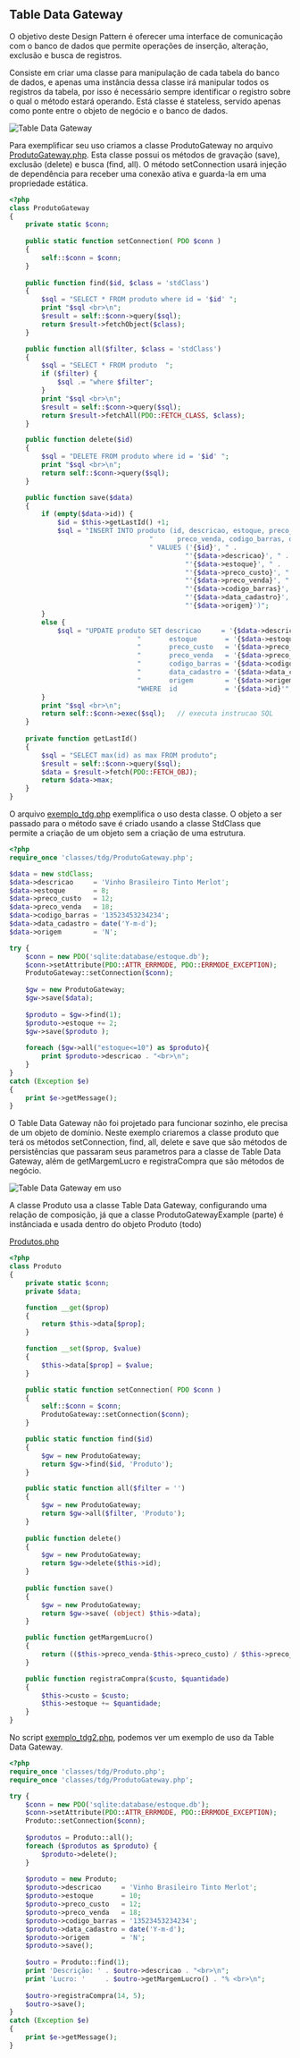 ## Table Data Gateway

O objetivo deste Design Pattern é oferecer uma interface de comunicação com o banco de dados que permite operações de inserção, alteração, exclusão e busca de registros.

Consiste em criar uma classe para manipulação de cada tabela do banco de dados, e apenas uma instância dessa classe irá manipular todos os registros da tabela, por isso é necessário sempre identificar o registro sobre o qual o método estará operando. Está classe é stateless, servido apenas como ponte entre o objeto de negócio e o banco de dados.

![Table Data Gateway](../../../assets/table-data-gateway.png)

Para exemplificar seu uso criamos a classe ProdutoGateway no arquivo [ProdutoGateway.php](../../../exemplos-do-livro/cap5/classes/tdg/ProdutoGateway.php). Esta classe possui os métodos de gravação (save), exclusão (delete) e busca (find, all). O método setConnection usará injeção de dependência para receber uma conexão ativa e guarda-la em uma propriedade estática.

```php
<?php
class ProdutoGateway
{
    private static $conn;
    
    public static function setConnection( PDO $conn )
    {
        self::$conn = $conn;
    }
    
    public function find($id, $class = 'stdClass')
    {
        $sql = "SELECT * FROM produto where id = '$id' ";
        print "$sql <br>\n";
        $result = self::$conn->query($sql);
        return $result->fetchObject($class);
    }

    public function all($filter, $class = 'stdClass')
    {
        $sql = "SELECT * FROM produto  ";
        if ($filter) {
            $sql .= "where $filter";
        }
        print "$sql <br>\n";
        $result = self::$conn->query($sql);
        return $result->fetchAll(PDO::FETCH_CLASS, $class);
    }

    public function delete($id)
    {
        $sql = "DELETE FROM produto where id = '$id' ";
        print "$sql <br>\n";
        return self::$conn->query($sql);
    }

    public function save($data)
    {
        if (empty($data->id)) {
            $id = $this->getLastId() +1;
            $sql = "INSERT INTO produto (id, descricao, estoque, preco_custo, ".
                                   "      preco_venda, codigo_barras, data_cadastro, origem)" .
                                   " VALUES ('{$id}', " .
                                            "'{$data->descricao}', " .
                                            "'{$data->estoque}', " .
                                            "'{$data->preco_custo}', " .
                                            "'{$data->preco_venda}', " .
                                            "'{$data->codigo_barras}', " .
                                            "'{$data->data_cadastro}', " .
                                            "'{$data->origem}')";
        }
        else {
            $sql = "UPDATE produto SET descricao     = '{$data->descricao}', " .
                                "       estoque       = '{$data->estoque}', " .
                                "       preco_custo   = '{$data->preco_custo}', " .
                                "       preco_venda   = '{$data->preco_venda}', ".
                                "       codigo_barras = '{$data->codigo_barras}', ".
                                "       data_cadastro = '{$data->data_cadastro}', ".
                                "       origem        = '{$data->origem}' ".
                                "WHERE  id            = '{$data->id}'";
        }
        print "$sql <br>\n";
        return self::$conn->exec($sql);   // executa instrucao SQL
    }
    
    private function getLastId()
    {
        $sql = "SELECT max(id) as max FROM produto";
        $result = self::$conn->query($sql);
        $data = $result->fetch(PDO::FETCH_OBJ);
        return $data->max;
    }
}
```

O arquivo [exemplo_tdg.php](../../../exemplos-do-livro/cap5/exemplo_tdg.php) exemplifica o uso desta classe. O objeto a ser passado para o método save é criado usando a classe StdClass que permite a criação de um objeto sem a criação de uma estrutura.

```php
<?php
require_once 'classes/tdg/ProdutoGateway.php';

$data = new stdClass;
$data->descricao     = 'Vinho Brasileiro Tinto Merlot';
$data->estoque       = 8;
$data->preco_custo   = 12;
$data->preco_venda   = 18;
$data->codigo_barras = '13523453234234';
$data->data_cadastro = date('Y-m-d');
$data->origem        = 'N';

try {
    $conn = new PDO('sqlite:database/estoque.db');
    $conn->setAttribute(PDO::ATTR_ERRMODE, PDO::ERRMODE_EXCEPTION);
    ProdutoGateway::setConnection($conn);
    
    $gw = new ProdutoGateway;
    $gw->save($data);
    
    $produto = $gw->find(1);
    $produto->estoque += 2;
    $gw->save($produto );
    
    foreach ($gw->all("estoque<=10") as $produto){
        print $produto->descricao . "<br>\n";
    }
}
catch (Exception $e)
{
    print $e->getMessage();
}
```

O Table Data Gateway não foi projetado para funcionar sozinho, ele precisa de um objeto de domínio. Neste exemplo criaremos a classe produto que terá os métodos setConnection, find, all, delete e save que são métodos de persistências que passaram seus parametros para a classe de Table Data Gateway, além de getMargemLucro e registraCompra que são métodos de negócio.

![Table Data Gateway em uso](../../../assets/Table_Data_Gateway_em_uso.png)

A classe Produto usa a classe Table Data Gateway, configurando uma relação de composição, já que a classe ProdutoGatewayExample (parte) é instânciada e usada dentro do objeto Produto (todo)

[Produtos.php](../../../exemplos-do-livro/cap5/classes/tdg/Produto.php)

```php
<?php
class Produto
{
    private static $conn;
    private $data;

    function __get($prop)
    {
        return $this->data[$prop];
    }

    function __set($prop, $value)
    {
        $this->data[$prop] = $value;
    }

    public static function setConnection( PDO $conn )
    {
        self::$conn = $conn;
        ProdutoGateway::setConnection($conn);
    }

    public static function find($id)
    {
        $gw = new ProdutoGateway;
        return $gw->find($id, 'Produto');
    }

    public static function all($filter = '')
    {
        $gw = new ProdutoGateway;
        return $gw->all($filter, 'Produto');
    }
    
    public function delete()
    {
        $gw = new ProdutoGateway;
        return $gw->delete($this->id);
    }
    
    public function save()
    {
        $gw = new ProdutoGateway;
        return $gw->save( (object) $this->data);
    }

    public function getMargemLucro()
    {
        return (($this->preco_venda-$this->preco_custo) / $this->preco_custo) * 100;
    }

    public function registraCompra($custo, $quantidade)
    {
        $this->custo = $custo;
        $this->estoque += $quantidade;
    }
}
```

No script [exemplo_tdg2.php](../../exemplos-do-livro/cap5/exemplo_tdg2.php), podemos ver um exemplo de uso da Table Data Gateway.

```php
<?php
require_once 'classes/tdg/Produto.php';
require_once 'classes/tdg/ProdutoGateway.php';

try {
    $conn = new PDO('sqlite:database/estoque.db');
    $conn->setAttribute(PDO::ATTR_ERRMODE, PDO::ERRMODE_EXCEPTION);
    Produto::setConnection($conn);
    
    $produtos = Produto::all();
    foreach ($produtos as $produto) {
        $produto->delete();
    }
    
    $produto = new Produto;
    $produto->descricao     = 'Vinho Brasileiro Tinto Merlot';
    $produto->estoque       = 10;
    $produto->preco_custo   = 12;
    $produto->preco_venda   = 18;
    $produto->codigo_barras = '13523453234234';
    $produto->data_cadastro = date('Y-m-d');
    $produto->origem        = 'N';
    $produto->save();
    
    $outro = Produto::find(1);
    print 'Descrição: ' . $outro->descricao . "<br>\n";
    print 'Lucro: '     . $outro->getMargemLucro() . "% <br>\n";
    
    $outro->registraCompra(14, 5);
    $outro->save();
}
catch (Exception $e)
{
    print $e->getMessage();
}
```